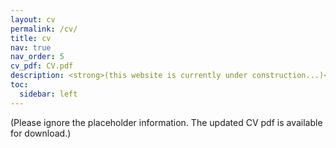 ```yaml
---
layout: cv
permalink: /cv/
title: cv
nav: true
nav_order: 5
cv_pdf: CV.pdf
description: <strong>(this website is currently under construction...)</strong>
toc:
  sidebar: left
---
```


(Please ignore the placeholder information. The updated CV pdf is available for download.)
